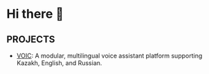 # Hi there 👋
## PROJECTS
- [VOIC](https://gitlab.com/pm-project2):  A modular, multilingual voice assistant platform supporting Kazakh, English, and Russian.
